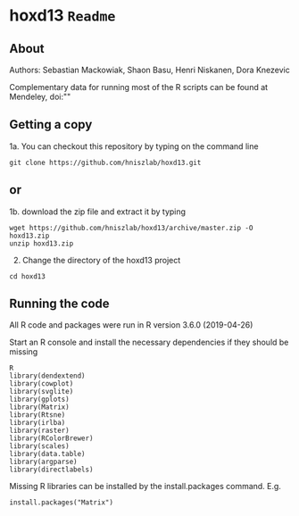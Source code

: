 # hoxd13 `Readme`

## About 
Authors: Sebastian Mackowiak, Shaon Basu, Henri Niskanen, Dora Knezevic

Complementary data for running most of the R scripts can be found at Mendeley, doi:""

## Getting a copy 

1a. You can checkout this repository by typing on the command line

```
git clone https://github.com/hniszlab/hoxd13.git
```

## or

1b. download the zip file and extract it by typing
``` 
wget https://github.com/hniszlab/hoxd13/archive/master.zip -O hoxd13.zip
unzip hoxd13.zip
```

2. Change the directory of the hoxd13 project
```
cd hoxd13
```


## Running the code
All R code and packages were run in R version 3.6.0 (2019-04-26)

Start an R console and install the necessary dependencies if they should be missing
```
R
library(dendextend)
library(cowplot)
library(svglite)
library(gplots)
library(Matrix)
library(Rtsne)
library(irlba)
library(raster)
library(RColorBrewer)
library(scales)
library(data.table)
library(argparse)
library(directlabels)
```
Missing R libraries can be installed by the install.packages command.
E.g.
```
install.packages("Matrix")
```
